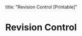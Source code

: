 <frontmatter>
title: "Revision Control [Printable]"
</frontmatter>

<include src="navbar.md" boilerplate />

<link rel="stylesheet" href="{{baseUrl}}/css/textbook.css">

<div class="website-content">

<div id="main">

# Revision Control

<include src="what/unit-inParent-asFlat-print.md" boilerplate />
<include src="repositories/unit-inParent-asFlat-print.md" boilerplate />
<include src="savingHistory/unit-inParent-asFlat-print.md" boilerplate />
<include src="usingHistory/unit-inParent-asFlat-print.md" boilerplate />
<include src="remoteRepositories/unit-inParent-asFlat-print.md" boilerplate />
<include src="branching/unit-inParent-asFlat-print.md" boilerplate />
<include src="drcsVsCrcs/unit-inParent-asFlat-print.md" boilerplate />
<include src="forkingWorkflow/unit-inParent-asFlat-print.md" boilerplate />
<include src="featureBranchFlow/unit-inParent-asFlat-print.md" boilerplate />
<include src="centralizedFlow/unit-inParent-asFlat-print.md" boilerplate />

</div>

</div>
